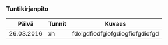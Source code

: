 ### Tuntikirjanpito
Päivä | Tunnit | Kuvaus
--------------- | ----- | ------
26.03.2016      |    xh | fdoigdfiodfgiofgdiogfiofgdiofgd 
